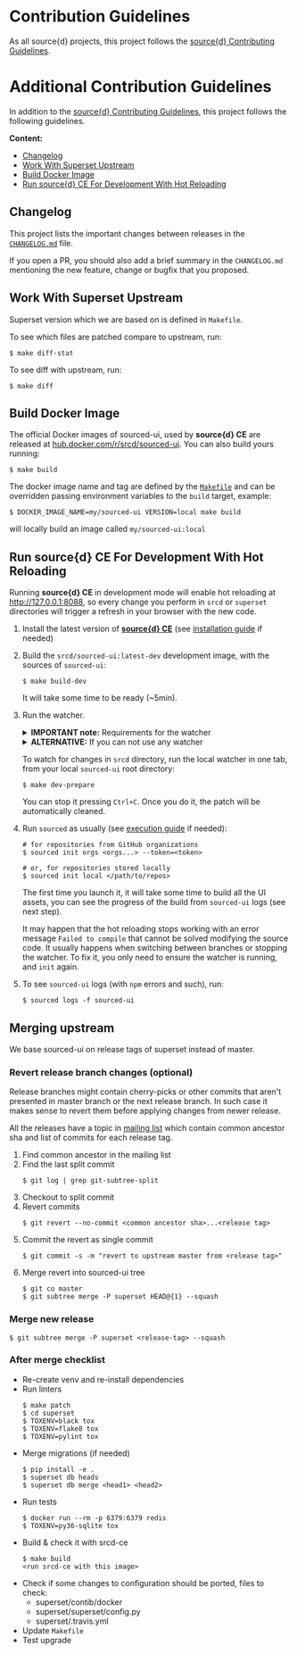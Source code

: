 # Contribution Guidelines

As all source{d} projects, this project follows the
[source{d} Contributing Guidelines](https://github.com/src-d/guide/blob/master/engineering/documents/CONTRIBUTING.md).


# Additional Contribution Guidelines

In addition to the [source{d} Contributing Guidelines](https://github.com/src-d/guide/blob/master/engineering/documents/CONTRIBUTING.md),
this project follows the following guidelines.

**Content:**

- [Changelog](#changelog)
- [Work With Superset Upstream](#work-with-superset-upstream)
- [Build Docker Image](#build-docker-image)
- [Run source{d} CE For Development With Hot Reloading](#run-sourced-ce-for-development-with-hot-reloading)

## Changelog

This project lists the important changes between releases in the
[`CHANGELOG.md`](CHANGELOG.md) file.

If you open a PR, you should also add a brief summary in the `CHANGELOG.md`
mentioning the new feature, change or bugfix that you proposed.


## Work With Superset Upstream

Superset version which we are based on is defined in `Makefile`.

To see which files are patched compare to upstream, run:

```shell
$ make diff-stat
```

To see diff with upstream, run:

```shell
$ make diff
```


## Build Docker Image

The official Docker images of sourced-ui, used by **source{d} CE** are released at
[hub.docker.com/r/srcd/sourced-ui](https://hub.docker.com/r/srcd/sourced-ui). You
can also build yours running:

```shell
$ make build
```

The docker image name and tag are defined by the [`Makefile`](Makefile) and can
be overridden passing environment variables to the `build` target, example:

```shell
$ DOCKER_IMAGE_NAME=my/sourced-ui VERSION=local make build
```

will locally build an image called `my/sourced-ui:local`

## Run source{d} CE For Development With Hot Reloading

Running **source{d} CE** in development mode will enable hot reloading at
http://127.0.0.1:8088, so every change you perform in `srcd` or `superset`
directories will trigger a refresh in your browser with the new code.

1. Install the latest version of [**source{d} CE**](https://github.com/src-d/sourced-ce/releases)
(see [installation guide](https://docs.sourced.tech/community-edition/quickstart/2-install-sourced)
if needed)

1. Build the `srcd/sourced-ui:latest-dev` development image, with the sources of `sourced-ui`:

    ```shell
    $ make build-dev
    ```

    It will take some time to be ready (~5min).

1. Run the watcher.

    <details>
        <summary><b>IMPORTANT note:</b> Requirements for the watcher</summary>

    The watcher requires either [`inotify-tools`](https://github.com/rvoicilas/inotify-tools/wiki)
    (for Linux), or [`fswatch`](https://github.com/emcrisostomo/fswatch)
    (for Linux and MacOS)

    - To install `inotify-tools`
        - in Ubuntu you can run:
            ```shell
            $ sudo apt-get install inotify-tools
            ```

    - To install `fswatch`:
        - in MacOS, you can [use brew to install `fswatch`](https://brewinstall.org/install-fswatch-on-mac-with-brew):
            ```shell
            $ brew install fswatch
            ```
        - in Ubuntu you can build and install [from `fswatch` sources](https://github.com/emcrisostomo/fswatch):
            ```shell
            $ ./autogen.sh
            $ ./configure
            $ make
            $ sudo make install
            $ sudo ldconfig
            ```
    </details>

    <details>
        <summary><b>ALTERNATIVE:</b> If you can not use any watcher</summary>

    - If you cannot use any of these watchers, you can just run this:

        ```shell
        $ make set-override # to prepare the environment
        $ make patch # needed EVERYTIME you change something in `srcd`
        $ make clean # once you finish, to clean up everything.
        ```
    </details>

    To watch for changes in `srcd` directory, run the local watcher in one tab,
    from your local `sourced-ui` root directory:

    ```shell
    $ make dev-prepare
    ```

    You can stop it pressing `Ctrl+C`. Once you do it, the patch will be
    automatically cleaned.

1. Run `sourced` as usually (see [execution guide](https://docs.sourced.tech/community-edition/quickstart/3-init-sourced)
    if needed):

    ```shell
    # for repositories from GitHub organizations
    $ sourced init orgs <orgs...> --token=<token>

    # or, for repositories stored locally
    $ sourced init local </path/to/repos>
    ```

    The first time you launch it, it will take some time to build all the UI assets,
    you can see the progress of the build from `sourced-ui` logs (see next step).

    It may happen that the hot reloading stops working with an error message
    `Failed to compile` that cannot be solved modifying the source code.
    It usually happens when switching between branches or stopping the watcher.
    To fix it, you only need to ensure the watcher is running, and `init` again.

1. To see `sourced-ui` logs (with `npm` errors and such), run:

    ```shell
    $ sourced logs -f sourced-ui
    ```

## Merging upstream

We base sourced-ui on release tags of superset instead of master.

### Revert release branch changes (optional)

Release branches might contain cherry-picks or other commits that aren't presented in master branch or the next release branch.
In such case it makes sense to revert them before applying changes from newer release.

All the releases have a topic in [mailing list](https://lists.apache.org/list.html?dev@superset.apache.org) which contain common ancestor sha and list of commits for each release tag.

1. Find common ancestor in the mailing list
1. Find the last split commit
    ```
    $ git log | grep git-subtree-split
    ```
1. Checkout to split commit
1. Revert commits
    ```
    $ git revert --no-commit <common ancestor sha>...<release tag>
    ```
1. Commit the revert as single commit
    ```
    $ git commit -s -m "revert to upstream master from <release tag>"
    ```
1. Merge revert into sourced-ui tree
    ```
    $ git co master
    $ git subtree merge -P superset HEAD@{1} --squash
    ```

### Merge new release

```
$ git subtree merge -P superset <release-tag> --squash
```

### After merge checklist

- Re-create venv and re-install dependencies
- Run linters
    ```
    $ make patch
    $ cd superset
    $ TOXENV=black tox
    $ TOXENV=flake8 tox
    $ TOXENV=pylint tox
    ```
- Merge migrations (if needed)
    ```
    $ pip install -e .
    $ superset db heads
    $ superset db merge <head1> <head2>
    ```
- Run tests
    ```
    $ docker run --rm -p 6379:6379 redis
    $ TOXENV=py36-sqlite tox
    ```
- Build & check it with srcd-ce
    ```
    $ make build
    <run srcd-ce with this image>
    ```
- Check if some changes to configuration should be ported, files to check:
  - superset/contib/docker
  - superset/superset/config.py
  - superset/.travis.yml
- Update `Makefile`
- Test upgrade
